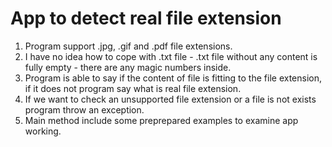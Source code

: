 # App to detect real file extension

1. Program support .jpg, .gif and .pdf file extensions.
2. I have no idea how to cope with .txt file - .txt file without any content is fully empty - 
there are any magic numbers inside.
3. Program is able to say if the content of file is fitting to the file extension, 
if it does not program say what is real file extension.
4. If we want to check an unsupported file extension or a file is not exists program throw an exception.
5. Main method include some preprepared examples to examine app working.